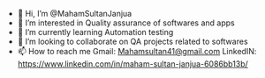 - 👋 Hi, I’m @MahamSultanJanjua
- 👀 I’m interested in Quality assurance of softwares and apps
- 🌱 I’m currently learning Automation testing
- 💞️ I’m looking to collaborate on QA projects related to softwares
- 📫 How to reach me 
      Gmail: Mahamsultan41@gmail.com
      LinkedIN: https://www.linkedin.com/in/maham-sultan-janjua-6086bb13b/

<!---
MahamSultanJanjua/MahamSultanJanjua is a ✨ special ✨ repository because its `README.md` (this file) appears on your GitHub profile.
You can click the Preview link to take a look at your changes.
--->
